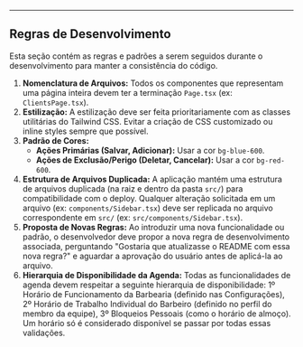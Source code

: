 ---

## Regras de Desenvolvimento

Esta seção contém as regras e padrões a serem seguidos durante o desenvolvimento para manter a consistência do código.

1.  **Nomenclatura de Arquivos:** Todos os componentes que representam uma página inteira devem ter a terminação `Page.tsx` (ex: `ClientsPage.tsx`).
2.  **Estilização:** A estilização deve ser feita prioritariamente com as classes utilitárias do Tailwind CSS. Evitar a criação de CSS customizado ou inline styles sempre que possível.
3.  **Padrão de Cores:**
    -   **Ações Primárias (Salvar, Adicionar):** Usar a cor `bg-blue-600`.
    -   **Ações de Exclusão/Perigo (Deletar, Cancelar):** Usar a cor `bg-red-600`.
4.  **Estrutura de Arquivos Duplicada:** A aplicação mantém uma estrutura de arquivos duplicada (na raiz e dentro da pasta `src/`) para compatibilidade com o deploy. Qualquer alteração solicitada em um arquivo (ex: `components/Sidebar.tsx`) deve ser replicada no arquivo correspondente em `src/` (ex: `src/components/Sidebar.tsx`).
5.  **Proposta de Novas Regras:** Ao introduzir uma nova funcionalidade ou padrão, o desenvolvedor deve propor a nova regra de desenvolvimento associada, perguntando "Gostaria que atualizasse o README com essa nova regra?" e aguardar a aprovação do usuário antes de aplicá-la ao arquivo.
6.  **Hierarquia de Disponibilidade da Agenda:** Todas as funcionalidades de agenda devem respeitar a seguinte hierarquia de disponibilidade: 1º Horário de Funcionamento da Barbearia (definido nas Configurações), 2º Horário de Trabalho Individual do Barbeiro (definido no perfil do membro da equipe), 3º Bloqueios Pessoais (como o horário de almoço). Um horário só é considerado disponível se passar por todas essas validações.